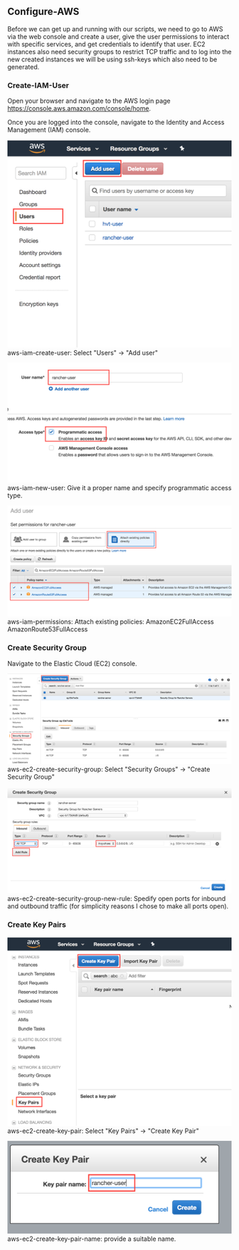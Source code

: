 ## Configure-AWS

Before we can get up and running with our scripts, we need to go to AWS via the web console and create a user, give the user permissions to interact with specific services, and get credentials to identify that user. EC2 instances also need security groups to restrict TCP traffic and to log into the new created instances we will be using ssh-keys which also need to be generated.

### Create-IAM-User

Open your browser and navigate to the AWS login page https://console.aws.amazon.com/console/home.

Once you are logged into the console, navigate to the Identity and Access Management (IAM) console. 

![aws-iam-crate-user](images/aws-iam-create-user.png)
aws-iam-create-user: Select "Users" -> "Add user"

![aws-iam-new-user](images/aws-iam-new-user.png)
aws-iam-new-user: Give it a proper name and specify programmatic access type.

![aws-iam-permissions](images/aws-iam-permissions.png)
aws-iam-permissions: Attach existing policies: AmazonEC2FullAccess AmazonRoute53FullAccess


### Create Security Group

Navigate to the Elastic Cloud (EC2) console. 

![aws-ec2-create-security-group](images/aws-ec2-create-security-group.png)
aws-ec2-create-security-group: Select "Security Groups" -> "Create Security Group"


![aws-ec2-create-security-group-new-rule](images/aws-ec2-create-security-group-new-rule.png)
aws-ec2-create-security-group-new-rule: Spedify open ports for inbound and outbound traffic (for simplicity reasons I chose to make all ports open).


### Create Key Pairs

![aws-ec2-create-key-pair](images/aws-ec2-create-key-pair.png)
aws-ec2-create-key-pair: Select "Key Pairs" -> "Create Key Pair"

![aws-ec2-create-key-pair-name](images/aws-ec2-create-key-pair-name.png)
aws-ec2-create-key-pair-name: provide a suitable name.
